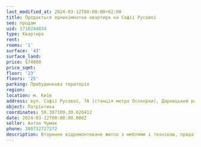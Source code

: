 ```yaml
---
last_modified_at: 2024-03-12T00:00:00+02:00
title: Продається однокімнатна квартира на Софії Русової
seo: продам
uid: 1710244834
type: Квартира
rent:
rooms: '1'
surface: '43'
surface_land:
price: $74000
price_sqmt:
floor: '23'
floors: '25'
parking: Прибудинкова територія
region:
location: м. Київ
address: вул. Софії Русової, 7А (станція метро Осокорки), Дарницький район
object: Патріотика
coordinates: 50.387109,30.626412
date: 2024-03-12T00:00:00.000Z
seller: Антон Чумак
phone: 380732727272
description: Вторинне відремонтоване житло з меблями і технікою, придатне і готове для проживання
---
```

